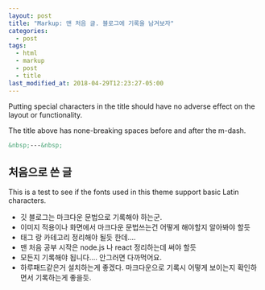```yaml
---
layout: post
title: "Markup: 맨 처음 글. 블로그에 기록을 남겨보자"
categories:
  - post
tags:
  - html
  - markup
  - post
  - title
last_modified_at: 2018-04-29T12:23:27-05:00
---
```


Putting special characters in the title should have no adverse effect on the layout or functionality.

The title above has none-breaking spaces before and after the m-dash.

```markdown
&nbsp;---&nbsp;
```

## 처음으로 쓴 글

This is a test to see if the fonts used in this theme support basic Latin characters.

* 깃 블로그는 마크다운 문법으로 기록해야 하는군.
* 이미지 적용이나 화면에서 마크다운 문법쓰는건 어떻게 해야할지 알아봐야 할듯
* 태그 랑 카테고리 정리해야 될듯 한데....
* 맨 처음 공부 시작은 node.js 나 react 정리하는데 써야 할듯
* 모든지 기록해야 됩니다.... 안그러면 다까먹어요.
* 하루패드같은거 설치하는게 좋겠다. 마크다운으로 기록시 어떻게 보이는지 확인하면서 기록하는게 좋을듯.
